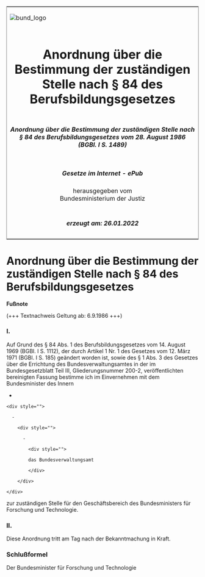 <span id="DECKBLATT.html"></span>

<table border="0" frame="border" width="100%">

<tr valign="top">

<td align="left">

![bund\_logo](BfJ_2021_Web_de_de.gif)

</td>

<td align="right">

 

</td>

</tr>

<tr align="center" valign="middle">

<td colspan="2">

# Anordnung über die Bestimmung der zuständigen Stelle nach § 84 des Berufsbildungsgesetzes

</td>

</tr>

<tr align="center" valign="middle">

<td colspan="2">

##### Anordnung über die Bestimmung der zuständigen Stelle nach § 84 des Berufsbildungsgesetzes vom 28. August 1986 (BGBl. I S. 1489)

</td>

</tr>

<tr align="center" valign="middle">

<td colspan="2">

  
  

##### Gesetze im Internet - ePub  
  
herausgegeben vom  
Bundesministerium der Justiz

</td>

</tr>

<tr align="center" valign="bottom">

<td colspan="2">

  
  

##### erzeugt am: 26.01.2022

</td>

</tr>

</table>

<span id="BJNR014890986.html"></span>

# Anordnung über die Bestimmung der zuständigen Stelle nach § 84 des Berufsbildungsgesetzes

<div>

  
**Fußnote**

<div class="jnhtml">

<div>

<div class="jurAbsatz">

(+++ Textnachweis Geltung ab: 6.9.1986 +++)

</div>

</div>

</div>

</div>

<span id="BJNR014890986BJNE000100307.html"></span>

### I.  

<div>

<div class="jnhtml">

<div>

<div class="jurAbsatz">

Auf Grund des § 84 Abs. 1 des Berufsbildungsgesetzes vom 14. August 1969
(BGBl. I S. 1112), der durch Artikel 1 Nr. 1 des Gesetzes vom 12. März
1971 (BGBl. I S. 185) geändert worden ist, sowie des § 1 Abs. 3 des
Gesetzes über die Errichtung des Bundesverwaltungsamtes in der im
Bundesgesetzblatt Teil III, Gliederungsnummer 200-2, veröffentlichten
bereinigten Fassung bestimme ich im Einvernehmen mit dem Bundesminister
des Innern

  - 
    
    <div style="">
    
      - 
        
        <div style="">
        
          - 
            
            <div style="">
            
            das Bundesverwaltungsamt
            
            </div>
        
        </div>
    
    </div>

zur zuständigen Stelle für den Geschäftsbereich des Bundesministers für
Forschung und Technologie.

</div>

</div>

</div>

</div>

<span id="BJNR014890986BJNE000200307.html"></span>

### II.  

<div>

<div class="jnhtml">

<div>

<div class="jurAbsatz">

Diese Anordnung tritt am Tag nach der Bekanntmachung in Kraft.

</div>

</div>

</div>

</div>

<span id="BJNR014890986BJNE000300308.html"></span>

### Schlußformel  

<div>

<div class="jnhtml">

<div>

<div class="jurAbsatz">

<span class="SP">Der Bundesminister für Forschung und Technologie</span>

</div>

</div>

</div>

</div>
